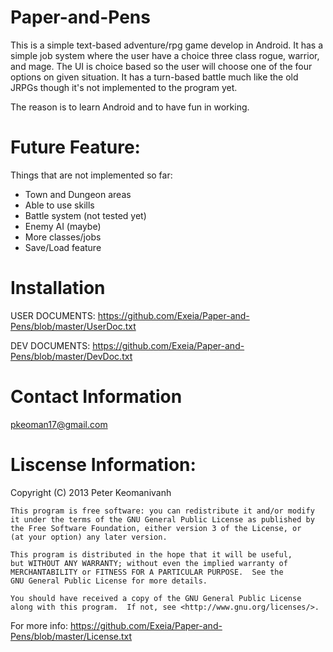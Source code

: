 Paper-and-Pens
===============

This is a simple text-based adventure/rpg game develop in Android. It has a simple job system where the user have a choice three class
rogue, warrior, and mage. The UI is choice based so the user will choose one of the four options on given situation. It has a turn-based 
battle much like the old JRPGs though it's not implemented to the program yet. 

The reason is to learn Android and to have fun in working.


Future Feature:
================

Things that are not implemented so far:
- Town and Dungeon areas
- Able to use skills
- Battle system (not tested yet)
- Enemy AI (maybe)
- More classes/jobs
- Save/Load feature

Installation
==============
USER DOCUMENTS:  https://github.com/Exeia/Paper-and-Pens/blob/master/UserDoc.txt

DEV DOCUMENTS: https://github.com/Exeia/Paper-and-Pens/blob/master/DevDoc.txt




Contact Information
===========

pkeoman17@gmail.com

Liscense Information:
=======================

 Copyright (C) 2013  Peter Keomanivanh

    This program is free software: you can redistribute it and/or modify
    it under the terms of the GNU General Public License as published by
    the Free Software Foundation, either version 3 of the License, or
    (at your option) any later version.

    This program is distributed in the hope that it will be useful,
    but WITHOUT ANY WARRANTY; without even the implied warranty of
    MERCHANTABILITY or FITNESS FOR A PARTICULAR PURPOSE.  See the
    GNU General Public License for more details.

    You should have received a copy of the GNU General Public License
    along with this program.  If not, see <http://www.gnu.org/licenses/>.


For more info: https://github.com/Exeia/Paper-and-Pens/blob/master/License.txt
